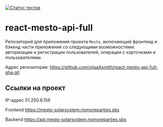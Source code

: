 [![Статус тестов](../../actions/workflows/tests.yml/badge.svg)](../../actions/workflows/tests.yml)

# react-mesto-api-full
Репозиторий для приложения проекта `Mesto`, включающий фронтенд и бэкенд части приложения со следующими возможностями: авторизации и регистрации пользователей, операции с карточками и пользователями. 

Адрес репозитория: https://github.com/olgaAsmith/react-mesto-api-full-gha.git

## Ссылки на проект

IP-адрес 51.250.6.156

Frontend https://mesto-solarsystem.nomoreparties.sbs

Backend https://api.mesto-solarsystem.nomoreparties.sbs
